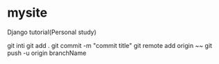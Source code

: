 # mysite
Django tutorial(Personal study)


git inti
git add .
git commit -m "commit title"
git remote add origin ~~
git push -u origin branchName
